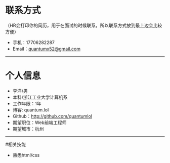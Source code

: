 # 联系方式
（HR会打印你的简历，用于在面试的时候联系，所以联系方式放到最上边会比较方便）

- 手机：17706282287
- Email：quantumx52@gmail.com

---

# 个人信息

- 李洋/男
- 本科/浙江工业大学计算机系
- 工作年限：1年
- 博客: quantum.lol
- Github：http://github.com/quantumlol
- 期望职位：Web前端工程师
- 期望城市：杭州

---

#相关技能

- 熟悉html/css